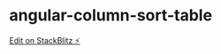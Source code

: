 # angular-column-sort-table

[Edit on StackBlitz ⚡️](https://stackblitz.com/edit/angular-column-sort-table)